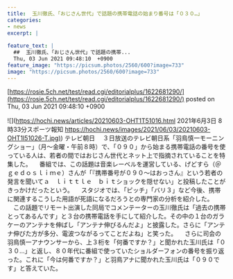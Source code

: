 ```yaml
---
title:  玉川徹氏、「おじさん世代」で話題の携帯電話の始まり番号は「０３０…」  
categories:
- news
excerpt: |
  
feature_text: |
  ##  玉川徹氏、「おじさん世代」で話題の携帯...
  Thu, 03 Jun 2021 09:48:10  +0900
feature_image: "https://picsum.photos/2560/600?image=733"
image: "https://picsum.photos/2560/600?image=733"
---
```


[https://rosie.5ch.net/test/read.cgi/editorialplus/1622681290/](https://rosie.5ch.net/test/read.cgi/editorialplus/1622681290/)
posted on Thu, 03 Jun 2021 09:48:10  +0900

<!--more-->

![](https://hochi.news/articles/20210603-OHT1T51016.html 2021年6月3日 8時33分スポーツ報知 [https://hochi.news/images/2021/06/03/20210603-OHT1I51026-T.jpg)](https://hochi.news/images/2021/06/03/20210603-OHT1I51026-T.jpg)) テレビ朝日 　３日放送のテレビ朝日系「羽鳥慎一モーニングショー」（月〜金曜・午前８時）で、「０９０」から始まる携帯電話の番号を使っている人は、若者の間ではおじさん世代とネット上で指摘されていることを特集した。 　番組では、この話題は音楽レーベルを運営している、げどすら（＠ｇｅｄｏｓｌｉｍｅ）さんが「『携帯番号が０９０〜はおっさん』という若者の発言を聞いてａ　ｌｉｔｔｌｅ　ｂｉｔショックを隠せない」と投稿したことがきっかけだったという。 　スタジオでは、「ピッチ」「バリ３」など今後、携帯に関連するこうした用語が死語になるだろうとの専門家の分析を紹介した。 　この話題でリモート出演した同局でコメンテーターの玉川徹氏は「過去の携帯とってあるんです」と３台の携帯電話を手にして紹介した。その中の１台のガラケーのアンテナを伸ばし「アンテナ伸びるんだよ」と披露した。さらに「アンテナ伸びた方が多分、電波つながるってことだよね」と笑った。 　さらに司会の羽鳥慎一アナウンサーから、上３桁を「何番ですか？」と聞かれた玉川氏は「０３０…」と返し、８０年代に番組で使っていたショルダーフォンの番号を振り返った。これに「今は何番ですか？」と羽鳥アナに聞かれた玉川氏は「０９０です」と答えていた。
